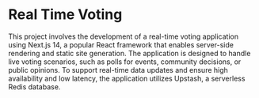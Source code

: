
# Real Time Voting


This project involves the development of a real-time voting application using Next.js 14, a popular React framework that enables server-side rendering and static site generation. The application is designed to handle live voting scenarios, such as polls for events, community decisions, or public opinions. To support real-time data updates and ensure high availability and low latency, the application utilizes Upstash, a serverless Redis database.

